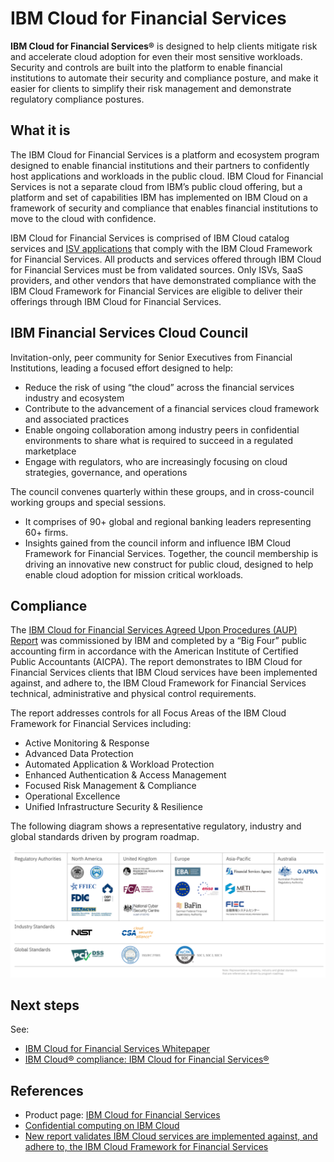 # IBM Cloud for Financial Services

**IBM Cloud for Financial Services®** is designed to help clients mitigate risk and accelerate cloud adoption for even their most sensitive workloads. Security and controls are built into the platform to enable financial institutions to automate their security and compliance posture, and make it easier for clients to simplify their risk management and demonstrate regulatory compliance postures.

## What it is

The IBM Cloud for Financial Services is a platform and ecosystem program designed to enable financial institutions and their partners to confidently host applications and workloads in the public cloud. IBM Cloud for Financial Services is not a separate cloud from IBM’s public cloud offering, but a platform and set of capabilities IBM has implemented on IBM Cloud on a framework of security and compliance that enables financial institutions to move to the cloud with confidence. 

IBM Cloud for Financial Services is comprised of IBM Cloud catalog services and [ISV applications](https://cloud.ibm.com/catalog?search=label%3Asupport_third_party) that comply with the IBM Cloud Framework for Financial Services. All products and services offered through IBM Cloud for Financial Services must be from validated sources. Only ISVs, SaaS providers, and other vendors that have demonstrated compliance with the IBM Cloud Framework for Financial Services are eligible to deliver their offerings through IBM Cloud for Financial Services.

## IBM Financial Services Cloud Council

Invitation-only, peer community for Senior Executives from Financial Institutions, leading a 
focused effort designed to help: 

- Reduce the risk of using “the cloud” across the financial services industry and ecosystem
- Contribute to the advancement of a financial services cloud framework and associated practices
- Enable ongoing collaboration among industry peers in confidential environments to share what is required to succeed in a regulated marketplace 
- Engage with regulators, who are increasingly focusing on cloud strategies, governance, and operations

The council convenes quarterly within these groups, and in cross-council working groups and special sessions.

- It comprises of 90+ global and regional banking leaders representing 60+ firms. 
- Insights gained from the council inform and influence IBM Cloud Framework for Financial Services. 
Together, the council membership is driving an innovative new construct for public cloud, designed 
to help enable cloud adoption for mission critical workloads.

## Compliance

The [IBM Cloud for Financial Services Agreed Upon Procedures (AUP) Report](https://www.ibm.com/cloud/blog/building-confidence-independent-review-of-ibm-cloud-for-financial-services) was commissioned by IBM and completed by a “Big Four” public accounting firm in accordance with the American Institute of Certified Public Accountants (AICPA). The report demonstrates to  IBM Cloud for Financial Services clients that IBM Cloud services have been implemented against, and adhere to, the IBM Cloud Framework for Financial Services technical, administrative and physical control requirements.

The report addresses controls for all Focus Areas of the IBM Cloud Framework for Financial Services including:

- Active Monitoring & Response
- Advanced Data Protection
- Automated Application & Workload Protection
- Enhanced Authentication & Access Management
- Focused Risk Management & Compliance
- Operational Excellence
- Unified Infrastructure Security & Resilience

The following diagram shows a representative regulatory, industry and global standards driven by program roadmap.

![regs](./media/regs.png)

## Next steps

See:

- [IBM Cloud for Financial Services Whitepaper](https://www.ibm.com/downloads/cas/JYB6MQRB)
- [IBM Cloud® compliance: IBM Cloud for Financial Services®](https://www.ibm.com/cloud/compliance/ibm-cloud-for-financial-services)

## References

- Product page: [IBM Cloud for Financial Services](https://www.ibm.com/cloud/financial-services)
- [Confidential computing on IBM Cloud](https://www.ibm.com/cloud/confidential-computing)
- [New report validates IBM Cloud services are implemented against, and adhere to, the IBM Cloud Framework for Financial Services](https://www.ibm.com/blog/building-confidence-independent-review-of-ibm-cloud-for-financial-services/)